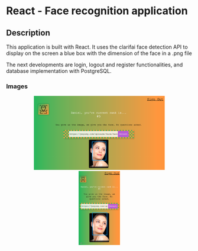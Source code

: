 # React - Face recognition application



## Description

This application is built with React. It uses the clarifai face detection API to display 
on the screen a blue box with the dimension of the face in a .png file

The next developments are login, logout and register functionalities, and database implementation with PostgreSQL.

### Images


<div style="text-align: center">
<img src='ReadMe1.png' height='200' width='auto'><br/>

<img src='ReadMe2.png' height='200' width='auto'>
</div>
